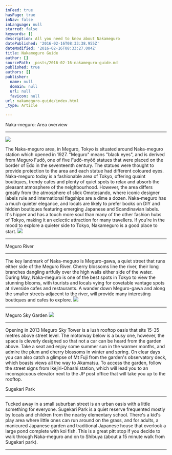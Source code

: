 ```yaml
---
inFeed: true
hasPage: true
inNav: false
inLanguage: null
starred: false
keywords: []
description: All you need to know about Nakameguro
datePublished: '2016-02-16T08:33:38.955Z'
dateModified: '2016-02-16T08:33:27.004Z'
title: Nakameguro Guide
author: []
sourcePath: _posts/2016-02-16-nakameguro-guide.md
published: true
authors: []
publisher:
  name: null
  domain: null
  url: null
  favicon: null
url: nakameguro-guide/index.html
_type: Article

---
```

Naka-meguro: Area overview

****
![](https://the-grid-user-content.s3-us-west-2.amazonaws.com/8030a82a-d48d-4349-ba8a-f0a77fb7239e.jpg)

The Naka-meguro area, in Meguro, Tokyo is situated around Naka-meguro station which opened in 1927\. "Meguro" means "black eyes", and is derived from Meguro Fudō, one of five Fudō-myōō statues that were placed on the border of Edo in the seventeenth century. The statues were thought to provide protection to the area and each statue had different coloured eyes. Naka-meguro today is a fashionable area of Tokyo, offering quaint boutiques, trendy cafes and plenty of quiet spots to relax and absorb the pleasant atmosphere of the neighbourhood. However, the area differs greatly from the atmosphere of slick Omotesando, where iconic designer labels rule and international flagships are a dime a dozen. Naka-meguro has a much quieter elegance, and locals are likely to prefer books on DIY and hidden boutiques featuring emerging Japanese and Scandinavian labels. It's hipper and has a touch more soul than many of the other fashion hubs of Tokyo, making it an eclectic attraction for many travellers. If you're in the mood to explore a quieter side to Tokyo, Nakameguro is a good place to start.
![](https://the-grid-user-content.s3-us-west-2.amazonaws.com/20048acb-1193-4721-9a41-c116ac5f130a.jpg)

****

Meguro River

****

The key landmark of Naka-meguro is Meguro-gawa, a quiet street that runs either side of the Meguro River. Cherry blossoms line the river, their long branches dangling artfully over the high walls either side of the water. During May, Naka-meguro is one of the best spots in Tokyo to view the stunning blooms, with tourists and locals vying for covetable vantage spots at riverside cafes and restaurants. A wander down Meguro-gawa and along the smaller streets adjacent to the river, will provide many interesting boutiques and cafes to explore.
![](https://the-grid-user-content.s3-us-west-2.amazonaws.com/110dac97-e7f7-4b18-b8db-a780a651e668.jpg)

****

Meguro Sky Garden
![](https://the-grid-user-content.s3-us-west-2.amazonaws.com/b1d180d5-7c70-4914-ada4-cad5775b0231.jpg)

****

Opening in 2013 Meguro Sky Tower is a lush rooftop oasis that sits 15-35 metres above street level. The motorway below is a busy one, however, the space is cleverly designed so that not a car can be heard from the garden above. Take a seat and enjoy some summer sun in the warmer months, and admire the plum and cherry blossoms in winter and spring. On clear days you can also catch a glimpse of Mt Fuji from the garden's observatory deck, which boasts views all the way to Akamatsu. To access the garden, follow the street signs from Ikejiri-Ohashi station, which will lead you to an inconspicuous elevator next to the JP post office that will take you up to the rooftop.

Sugekari Park

****

Tucked away in a small suburban street is an urban oasis with a little something for everyone. Sugekari Park is a quiet reserve frequented mostly by locals and children from the nearby elementary school. There's a kid's play area where little ones can run around on the grass, and for adults, a manicured Japanese garden and traditional Japanese house that overlook a large pond complete with koi fish. This is a great pitt stop if you decide to walk through Naka-meguro and on to Shibuya (about a 15 minute walk from Sugekari park). 

****